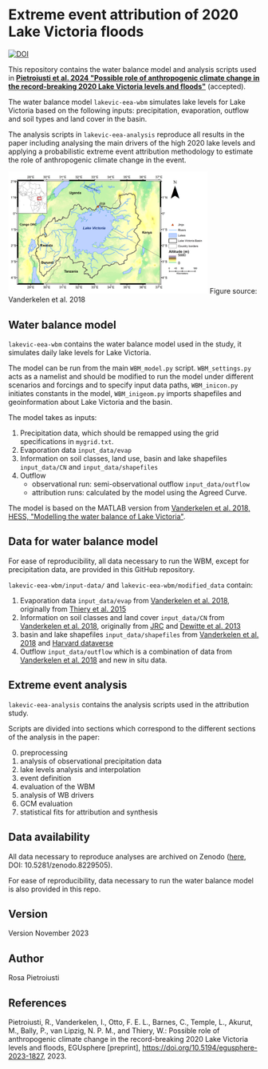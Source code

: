 # Extreme event attribution of 2020 Lake Victoria floods

[![DOI](https://zenodo.org/badge/676547448.svg)](https://zenodo.org/doi/10.5281/zenodo.10794481)


This repository contains the water balance model and analysis scripts used in [**Pietroiusti et al. 2024 "Possible role of anthropogenic climate change in the record-breaking 2020 Lake Victoria levels and floods"**](https://egusphere.copernicus.org/preprints/2023/egusphere-2023-1827/) (accepted). 

The water balance model `lakevic-eea-wbm` simulates lake levels for Lake Victoria based on the following inputs: precipitation, evaporation, outflow and soil types and land cover in the basin. 

The analysis scripts in `lakevic-eea-analysis` reproduce all results in the paper including analysing the main drivers of the high 2020 lake levels and applying a probabilistic extreme event attribution methodology to estimate the role of anthropogenic climate change in the event. 

<img src=/lakevic-eea-wbm/input_data/shapefiles/fig01.png alt="drawing" width="400" ALIGN=”center” />
Figure source: Vanderkelen et al. 2018

## Water balance model

`lakevic-eea-wbm` contains the water balance model used in the study, it simulates daily lake levels for Lake Victoria.

The model can be run from the main `WBM_model.py` script. `WBM_settings.py` acts as a namelist and should be modified to run the model under different scenarios and forcings and to specify input data paths, `WBM_inicon.py` initiates constants in the model, `WBM_inigeom.py` imports shapefiles and geoinformation about Lake Victoria and the basin.

The model takes as inputs:
1. Precipitation data, which should be remapped using the grid specifications in `mygrid.txt`. 
2. Evaporation data `input_data/evap`
3. Information on soil classes, land use, basin and lake shapefiles `input_data/CN` and `input_data/shapefiles`
4. Outflow
    - observational run: semi-observational outflow `input_data/outflow` 
    - attribution runs: calculated by the model using the Agreed Curve.

The model is based on the MATLAB version from [Vanderkelen et al. 2018, HESS, "Modelling the water balance of Lake Victoria"](https://hess.copernicus.org/articles/22/5509/2018/).


## Data for water balance model 

For ease of reproducibility, all data necessary to run the WBM, except for precipitation data, are provided in this GitHub repository.  

`lakevic-eea-wbm/input-data/` and `lakevic-eea-wbm/modified_data` contain:
1. Evaporation data `input_data/evap` from [Vanderkelen et al. 2018](https://hess.copernicus.org/articles/22/5509/2018/), originally from [Thiery et al. 2015](https://journals.ametsoc.org/view/journals/clim/28/10/jcli-d-14-00565.1.xml)
2. Information on soil classes and land cover `input_data/CN` from [Vanderkelen et al. 2018](https://hess.copernicus.org/articles/22/5509/2018/), originally from [JRC](https://publications.jrc.ec.europa.eu/repository/handle/JRC24914) and [Dewitte et al. 2013](https://www.sciencedirect.com/science/article/abs/pii/S0016706113002401?via%3Dihub) 
3. basin and lake shapefiles `input_data/shapefiles` from [Vanderkelen et al. 2018](https://hess.copernicus.org/articles/22/5509/2018/) and [Harvard dataverse](https://dataverse.harvard.edu/dataset.xhtml?persistentId=doi:10.7910/DVN/PWFW26)
4. Outflow `input_data/outflow` which is a combination of data from [Vanderkelen et al. 2018](https://hess.copernicus.org/articles/22/5509/2018/) and new in situ data.

## Extreme event analysis

`lakevic-eea-analysis` contains the analysis scripts used in the attribution study. 

Scripts are divided into sections which correspond to the different sections of the analysis in the paper: 

0. preprocessing
1. analysis of observational precipitation data
2. lake levels analysis and interpolation
3. event definition
4. evaluation of the WBM
5. analysis of WB drivers
6. GCM evaluation
7. statistical fits for attribution and synthesis

## Data availability

All data necessary to reproduce analyses are archived on Zenodo ([here](https://zenodo.org/record/8233523), DOI: 10.5281/zenodo.8229505).

For ease of reproducibility, data necessary to run the water balance model is also provided in this repo. 

## Version
Version November 2023

## Author
Rosa Pietroiusti

## References  
Pietroiusti, R., Vanderkelen, I., Otto, F. E. L., Barnes, C., Temple, L., Akurut, M., Bally, P., van Lipzig, N. P. M., and Thiery, W.: Possible role of anthropogenic climate change in the record-breaking 2020 Lake Victoria levels and floods, EGUsphere [preprint], https://doi.org/10.5194/egusphere-2023-1827, 2023. 

